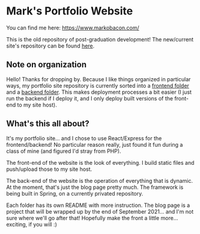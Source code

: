 # Mark's Portfolio Website

You can find me here: https://www.markobacon.com/

This is the old repository of post-graduation development! The new/current site's repository can be found [here](http://www.githube.com/Dendrobyte/markside).

## Note on organization

Hello! Thanks for dropping by. Because I like things organized in particular ways, my portfolio site repository is currently sorted into a [frontend folder](/Markobacon_Frontend) and a [backend folder](/Markobacon_Backend). This makes deployment processes a bit easier (I just run the backend if I deploy it, and I only deploy built versions of the front-end to my site host). 

## What's this all about?

It's my portfolio site... and I chose to use React/Express for the frontend/backend! No particular reason really, just found it fun during a class of mine (and figured I'd stray from PHP). 

The front-end of the website is the look of everything. I build static files and push/upload those to my site host.

The back-end of the website is the operation of everything that is dynamic. At the moment, that's just the blog page pretty much. The framework is being built in Spring, on a currently privated repository.

Each folder has its own README with more instruction. The blog page is a project that will be wrapped up by the end of September 2021... and I'm not sure where we'll go after that! Hopefully make the front a little more... exciting, if you will :)

